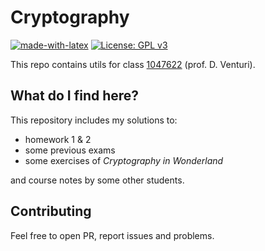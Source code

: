 # Cryptography

[![made-with-latex](https://img.shields.io/badge/Made%20with-LaTeX-008080.svg)](https://www.latex-project.org/)
[![License: GPL v3](https://img.shields.io/badge/License-GPL%20v3-blue.svg)](https://www.gnu.org/licenses/gpl-3.0)

This repo contains utils for class [1047622](http://danieleventuri.altervista.org/crypto1920.shtml) (prof. D. Venturi).

## What do I find here?

This repository includes my solutions to:

* homework 1 & 2
* some previous exams
* some exercises of *Cryptography in Wonderland*

and course notes by some other students.

## Contributing

Feel free to open PR, report issues and problems.
